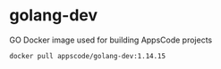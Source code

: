 # golang-dev

GO Docker image used for building AppsCode projects

```console
docker pull appscode/golang-dev:1.14.15
```
